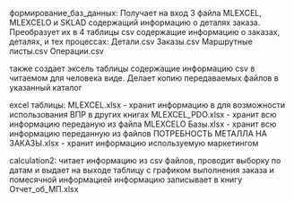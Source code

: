 формирование_баз_данных:
  Получает на вход 3 файла MLEXCEL, MLEXCELO и SKLAD содержащий информацию о деталях заказа.
  Преобразует их в 4 таблицы csv содержащие информацию о заказах, деталях, и тех процессах:
    Детали.csv
    Заказы.csv
    Маршрутные листы.csv
    Операции.csv
    
  также создает эксель таблицы содержащие информацию csv в читаемом для человека виде.
  Делает копию передаваемых файлов в указанный каталог

  excel таблицы:
    MLEXCEL.xlsx - хранит информацию в для возможности использования ВПР в других книгах
    MLEXCEL_PDO.xlsx - хранит всю информацию переданую из файла  MLEXCELO
    Базы.xlsx - хранит всю информацию переданную из файлов
    ПОТРЕБНОСТЬ МЕТАЛЛА НА ЗАКАЗЫ.xlsx - хранит информацию используемую маркетингом
  

calculation2:
  читает информацию из csv файлов, проводит выборку по датам и выдает на выходе таблицу с графиком
  выполнения заказа и помесячной информацией
  информацию записывает в книгу Отчет_об_МП.xlsx
